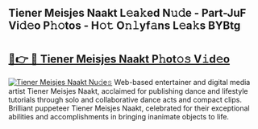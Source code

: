 ## Tiener Meisjes Naakt L𝚎a𝚔ed N𝚞𝚍e - Part-JuF Vi𝚍𝚎o P𝚑𝚘tos - H𝚘𝚝 O𝚗𝚕yf𝚊ns L𝚎a𝚔s BYBtg

# <h2><a href="http://kf0w0u.oniu.top/?m=Tiener+Meisjes+Naakt">🔗👉 🔴 Tiener Meisjes Naakt P𝚑ot𝚘𝚜 V𝚒d𝚎o</a></h2>

[![Tiener Meisjes Naakt Nu𝚍e𝚜](https://i.imgur.com/0qMVB7G.gif)](http://kf0w0u.oniu.top/?m=Tiener+Meisjes+Naakt)
Web-based entertainer and digital media artist Tiener Meisjes Naakt, acclaimed for publishing dance and lifestyle tutorials through solo and collaborative dance acts and compact clips. Brilliant puppeteer Tiener Meisjes Naakt, celebrated for their exceptional abilities and accomplishments in bringing inanimate objects to life.  
